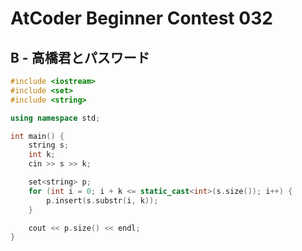 # AtCoder Beginner Contest 032
## B - 高橋君とパスワード
```cpp
#include <iostream>
#include <set>
#include <string>

using namespace std;

int main() {
    string s;
    int k;
    cin >> s >> k;

    set<string> p;
    for (int i = 0; i + k <= static_cast<int>(s.size()); i++) {
        p.insert(s.substr(i, k));
    }

    cout << p.size() << endl;
}
```
